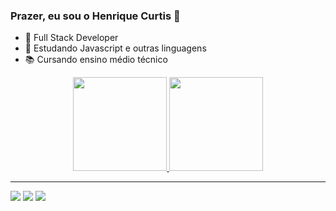 ### Prazer, eu sou o Henrique Curtis 👋


- 🔭 Full Stack Developer
- 🌱 Estudando Javascript e outras linguagens
- 📚 Cursando ensino médio técnico 


<div align="center">
  <a href="https://github.com/Curtixx">
  <img height="150em" src="https://github-readme-stats.vercel.app/api?username=Curtixx&show_icons=true&theme=gruvbox&include_all_commits=true&count_private=true"/>
  <img height="150em" src="https://github-readme-stats.vercel.app/api/top-langs/?username=Curtixx&layout=compact&langs_count=7&theme=gruvbox"/>
</div>
<hr>
<div>
 <a href="https://instagram.com/henrique_curtis" target="_blank"><img src="https://img.shields.io/badge/-Instagram-%23E4405F?style=for-the-badge&logo=instagram&logoColor=white" target="_blank"></a>
 <a href = "mailto:curtishenrique10@gmail.com"><img src="https://img.shields.io/badge/Gmail-D14836?style=for-the-badge&logo=gmail&logoColor=white" target="_blank"></a>
 <a href="https://www.linkedin.com/in/henrique-curtis-26325822a" target="_blank"><img src="https://img.shields.io/badge/-LinkedIn-%230077B5?style=for-the-badge&logo=linkedin&logoColor=white" target="_blank"></a> 
 
</div>
